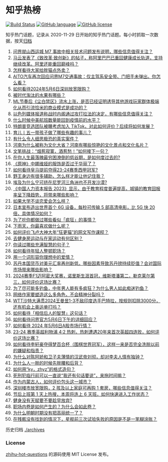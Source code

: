 # 知乎热榜
[![Build Status](https://github.com/ToWeLong/zhihu-hot-questions/workflows/CI/badge.svg)](https://github.com/ToWeLong/zhihu-hot-questions/actions)
[![GitHub language](https://img.shields.io/badge/language-golang-orange.svg)](https://golang.org/)
[![GitHub license](https://img.shields.io/github/license/ToWeLong/zhihu-hot-questions)](https://github.com/ToWeLong/zhihu-hot-questions/blob/main/LICENSE)

知乎热门话题，记录从 2020-11-29 日开始的知乎热门话题。每小时抓取一次数据，按天[归档](./archives)

<!-- BEGIN -->

1. [问界就山西运城 M7 事故中相关技术问题发布说明，哪些信息值得关注？](https://www.zhihu.com/question/655131747)
1. [马云发表了《致改革·致创新》的帖子，称阿里巴巴已重回健康成长轨道，支持继续改革。阿里还能重回巅峰吗？](https://www.zhihu.com/question/652530940)
1. [怎样看待大家给胖猫点外卖？](https://www.zhihu.com/question/654924742)
1. [AITO汽车再次回应问界M7交通事故：仅主驾系安全带、门把手未弹出。你怎么看？](https://www.zhihu.com/question/655132023)
1. [如何看待2024年5月6日深圳放宽限购？](https://www.zhihu.com/question/655161019)
1. [被时代淘汰的水果有哪些？](https://www.zhihu.com/question/646904142)
1. [ML节奏后《尘白禁区》流水上涨，是否已经证明诱导其他游戏玩家群体极端化从而引流恰米的商业模式是成功的？](https://www.zhihu.com/question/654949037)
1. [以色列媒体报道称战时内阁通过攻打拉法的决定，有哪些信息值得关注？](https://www.zhihu.com/question/655152661)
1. [什么时候中美航班数量能回到疫情前的水平？](https://www.zhihu.com/question/654281460)
1. [特朗普竞选团队被曝考虑加入 TikTok，对此如何评价？后续将如何发展？](https://www.zhihu.com/question/655139351)
1. [育儿丨五一带孩子做了哪些有趣的事儿？](https://www.zhihu.com/question/654998338)
1. [有什么令人细思极恐的真实案件？](https://www.zhihu.com/question/334828112)
1. [河南为什么被称为文化大省？河南有哪些惊艳的文化景点和文化名片？](https://www.zhihu.com/question/614018523)
1. [文笔挑战：“烟惹寂寞，酒惹愁！”如何接下一句？](https://www.zhihu.com/question/655086114)
1. [在你人生最落魄最穷困潦倒的低谷期，是如何度过去的?](https://www.zhihu.com/question/648904444)
1. [《原神》中娜维娅的服饰是否过于华丽了？](https://www.zhihu.com/question/655033505)
1. [如何看待皇马提前夺得23-24赛季西甲冠军?](https://www.zhihu.com/question/654987824)
1. [野王身边有很多辅助，怎么样才能让他记住我？](https://www.zhihu.com/question/414920790)
1. [埃及为什么宁可挤在尼罗河三角洲也不开发沙漠?](https://www.zhihu.com/question/654692857)
1. [《中国人力资本报告 2023》显示，由于教育程度普遍提高，城镇的教育回报率呈下降趋势，将带来哪些影响？](https://www.zhihu.com/question/655096160)
1. [如果大学不谈恋爱会怎么样？](https://www.zhihu.com/question/654110033)
1. [日本宣布造出世界首个 6G 设备，每秒可传输 5 部高清电影，比 5G 快 20 倍，具体情况如何？](https://www.zhihu.com/question/655121874)
1. [为了吃你都做过哪些看似「疯狂」的事情？](https://www.zhihu.com/question/653432327)
1. [下雨天，你最喜欢做什么呢？](https://www.zhihu.com/question/654933398)
1. [如何评价飞卢大神大年“狂更猫”的网文写作课程？](https://www.zhihu.com/question/654714286)
1. [去健身房运动与在家运动有何区别？](https://www.zhihu.com/question/653795784)
1. [你读过哪些充满智慧的句子？](https://www.zhihu.com/question/655071387)
1. [如何看待年轻人整顿职场？](https://www.zhihu.com/question/654715640)
1. [用一个词形容你理想中的爱情？](https://www.zhihu.com/question/652985185)
1. [苏丹本国货币对美元汇率再创新低，哪些因素导致苏丹镑持续贬值？会对国际市场带来哪些影响？](https://www.zhihu.com/question/655096951)
1. [2024赛季F1迈阿密大奖赛，诺里斯生涯首冠，维斯塔潘第二，勒克莱尔第三，如何评价这场比赛？](https://www.zhihu.com/question/655073753)
1. [为了尽可能多钓鱼，中年男人能有多疯狂？为什么男人如此痴迷钓鱼？](https://www.zhihu.com/question/653305688)
1. [网络作家要塑造这么多角色，不会精神分裂吗？](https://www.zhihu.com/question/655053849)
1. [WTT沙特大满贯2024王曼昱1-3不敌印度选手巴特拉，按规则扣除3000分，还有机会上奥运单打吗？](https://www.zhihu.com/question/655160220)
1. [如何看待「相信后人的智慧」这句话？](https://www.zhihu.com/question/540794192)
1. [如何看待问界官方5月6日下午的详细回应？](https://www.zhihu.com/question/655131756)
1. [如何看待 2024 年5月6日A股市场行情？](https://www.zhihu.com/question/655106176)
1. [23-24 赛季英超利物浦 4:2 热刺，热刺遭遇20年来首次英超四连败，如何评价这场比赛？](https://www.zhihu.com/question/655068589)
1. [如何看待李轩豪夺得梦百合杯（围棋世界冠军），这样一来是否完全洗脱以前的嫌疑和指责？](https://www.zhihu.com/question/654956915)
1. [为什么对陈阿娇和卫子夫薄情的汉武帝刘彻，却对李夫人情有独钟？](https://www.zhihu.com/question/497100821)
1. [为什么人一胖的时候先胖腰和后背？](https://www.zhihu.com/question/653434377)
1. [如何用“ky，zhyz”的格式造句？](https://www.zhihu.com/question/652372817)
1. [死刑犯临行前可以一直说“我还有句话要说”，来拖时间嘛？](https://www.zhihu.com/question/636100960)
1. [作为内蒙古人，如何评价包头这一城市？](https://www.zhihu.com/question/645835671)
1. [深圳楼市放宽限购，2 孩及以上家庭可再购 1 套房，哪些信息值得关注？](https://www.zhihu.com/question/655163653)
1. [节后上班第 1 天上热搜，本周将连上 6 天班，如何快速进入工作状态？](https://www.zhihu.com/question/655103898)
1. [健身没有天赋要不要趁早放弃?](https://www.zhihu.com/question/654361628)
1. [职场内卷是如何产生的？为什么会如此卷？](https://www.zhihu.com/question/654454958)
1. [为什么明朝时期没有把高丽统一了？](https://www.zhihu.com/question/536400442)
1. [在残骸没有找到的情况下，星舰前三次试验失败的原因是不是一笔糊涂账？](https://www.zhihu.com/question/654980245)

<!-- END -->

历史归档 [./archives](./archives)


### License
[zhihu-hot-questions](https://github.com/towelong/zhihu-hot-questions) 的源码使用 MIT License 发布。